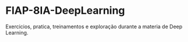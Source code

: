 # FIAP-8IA-DeepLearning
Exercicios, pratica, treinamentos e exploração durante a materia de Deep Learning.

